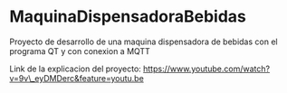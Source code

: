 # MaquinaDispensadoraBebidas
Proyecto de desarrollo de una maquina dispensadora de bebidas con el programa QT y con conexion a MQTT

Link de la explicacion del proyecto:
https://www.youtube.com/watch?v=9v\_eyDMDerc&feature=youtu.be
